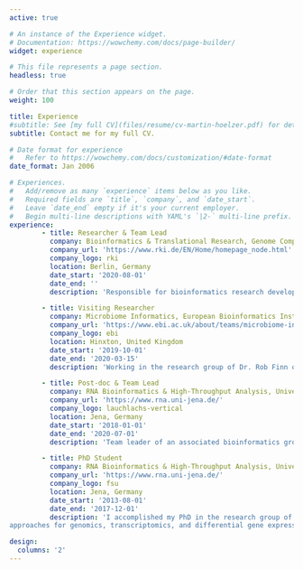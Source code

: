 ```yaml
---
active: true

# An instance of the Experience widget.
# Documentation: https://wowchemy.com/docs/page-builder/
widget: experience

# This file represents a page section.
headless: true

# Order that this section appears on the page.
weight: 100

title: Experience
#subtitle: See [my full CV](files/resume/cv-martin-hoelzer.pdf) for details.
subtitle: Contact me for my full CV.

# Date format for experience
#   Refer to https://wowchemy.com/docs/customization/#date-format
date_format: Jan 2006

# Experiences.
#   Add/remove as many `experience` items below as you like.
#   Required fields are `title`, `company`, and `date_start`.
#   Leave `date_end` empty if it's your current employer.
#   Begin multi-line descriptions with YAML's `|2-` multi-line prefix.
experience:
        - title: Researcher & Team Lead
          company: Bioinformatics & Translational Research, Genome Competence Center, RKI
          company_url: 'https://www.rki.de/EN/Home/homepage_node.html'
          company_logo: rki
          location: Berlin, Germany
          date_start: '2020-08-01'
          date_end: ''
          description: 'Responsible for bioinformatics research development focusing on pandemic prepardness, One Health, and pathogen evolution. Leading an interdisciplinary team conducting research and method development to characterize infectious disease agents by modern sequencing.'

        - title: Visiting Researcher
          company: Microbiome Informatics, European Bioinformatics Institute (EMBL-EBI), UK
          company_url: 'https://www.ebi.ac.uk/about/teams/microbiome-informatics'
          company_logo: ebi
          location: Hinxton, United Kingdom
          date_start: '2019-10-01'
          date_end: '2020-03-15'
          description: 'Working in the research group of Dr. Rob Finn on the analysis and classification of metagenomic samples using Nanopore long-read sequencing data and hybrid approaches. Contributor to the VIRify virus detection pipeline.'

        - title: Post-doc & Team Lead
          company: RNA Bioinformatics & High-Throughput Analysis, University of Jena
          company_url: 'https://www.rna.uni-jena.de/'
          company_logo: lauchlachs-vertical
          location: Jena, Germany
          date_start: '2018-01-01'
          date_end: '2020-07-01'
          description: 'Team leader of an associated bioinformatics group at the Marz lab. Research on novel applications for emerging Nanopore long-read sequencing data in virus bioinformatics and metagenomics.'

        - title: PhD Student
          company: RNA Bioinformatics & High-Throughput Analysis, University of Jena
          company_url: 'https://www.rna.uni-jena.de/'
          company_logo: fsu
          location: Jena, Germany
          date_start: '2013-08-01'
          date_end: '2017-12-01'
          description: 'I accomplished my PhD in the research group of Prof. Manja Marz while working on my thesis about "The Dark Art of Next-Generation Sequencing: fundamental
approaches for genomics, transcriptomics, and differential gene expression" (summa cum laude)'

design:
  columns: '2'
---
```




